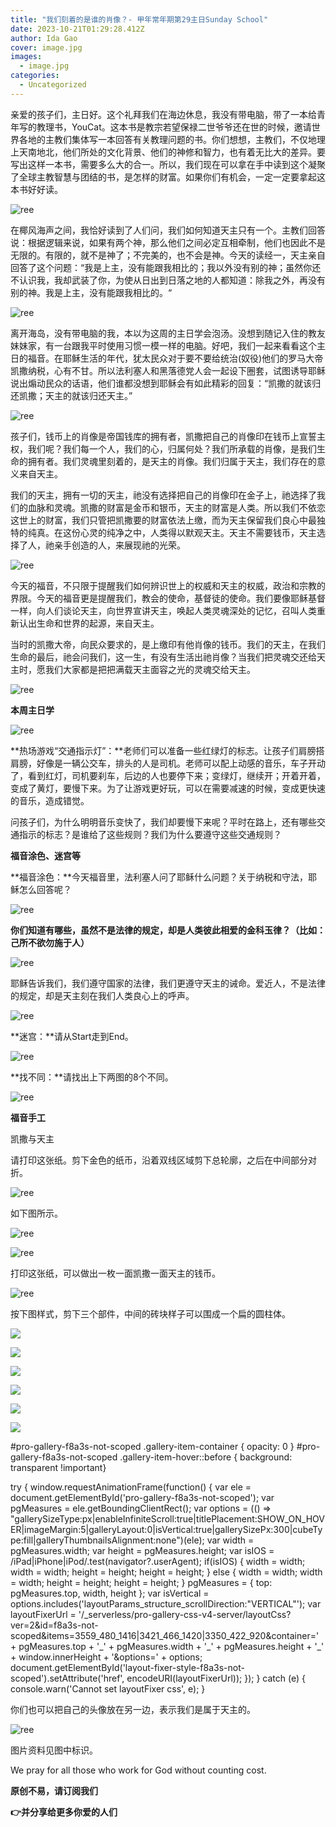 ```yaml
---
title: "我们刻着的是谁的肖像？- 甲年常年期第29主日Sunday School"
date: 2023-10-21T01:29:28.412Z
author: Ida Gao
cover: image.jpg
images:
  - image.jpg
categories:
  - Uncategorized
---
```


亲爱的孩子们，主日好。这个礼拜我们在海边休息，我没有带电脑，带了一本给青年写的教理书，YouCat。这本书是教宗若望保禄二世爷爷还在世的时候，邀请世界各地的主教们集体写一本回答有关教理问题的书。你们想想，主教们，不仅地理上天南地北，他们所处的文化背景、他们的神修和智力，也有着无比大的差异。要写出这样一本书，需要多么大的合一。所以，我们现在可以拿在手中读到这个凝聚了全球主教智慧与团结的书，是怎样的财富。如果你们有机会，一定一定要拿起这本书好好读。

<!--more-->

  

![ree](https://static.wixstatic.com/media/55472c_f2cb0e464a43429bb1345e46a16e685f~mv2.jpg)

  

在椰风海声之间，我恰好读到了人们问，我们如何知道天主只有一个。主教们回答说：根据逻辑来说，如果有两个神，那么他们之间必定互相牵制，他们也因此不是无限的。有限的，就不是神了；不完美的，也不会是神。今天的读经一，天主亲自回答了这个问题：“我是上主，没有能跟我相比的；我以外没有别的神；虽然你还不认识我，我却武装了你，为使从日出到日落之地的人都知道：除我之外，再没有别的神。我是上主，没有能跟我相比的。“

![ree](https://static.wixstatic.com/media/55472c_7f96a88370244be19bddb2c98bbd6550~mv2.jpg)

离开海岛，没有带电脑的我，本以为这周的主日学会泡汤。没想到随记入住的教友妹妹家，有一台跟我平时使用习惯一模一样的电脑。好吧，我们一起来看看这个主日的福音。在耶稣生活的年代，犹太民众对于要不要给统治(奴役)他们的罗马大帝凯撒纳税，心有不甘。所以法利塞人和黑落德党人会一起设下圈套，试图诱导耶稣说出煽动民众的话语，他们谁都没想到耶稣会有如此精彩的回复：“凯撒的就该归还凯撒；天主的就该归还天主。”

  

![ree](https://static.wixstatic.com/media/55472c_aed0cec47a2b4718988b1c6361a424d5~mv2.jpg)

  

孩子们，钱币上的肖像是帝国钱库的拥有者，凯撒把自己的肖像印在钱币上宣誓主权，我们呢？我们每一个人，我们的心，归属何处？我们所承载的肖像，是我们生命的拥有者。我们灵魂里刻着的，是天主的肖像。我们归属于天主，我们存在的意义来自天主。

  

我们的天主，拥有一切的天主，祂没有选择把自己的肖像印在金子上，祂选择了我们的血脉和灵魂。凯撒的财富是金币和银币，天主的财富是人类。所以我们不依恋这世上的财富，我们只管把凯撒要的财富依法上缴，而为天主保留我们良心中最独特的纯真。在这份心灵的纯净之中，人类得以默观天主。天主不需要钱币，天主选择了人，祂亲手创造的人，来展现祂的光荣。

  

![ree](https://static.wixstatic.com/media/55472c_10b21b568be7428097ec1584fd375d57~mv2.jpg)

  

今天的福音，不只限于提醒我们如何辨识世上的权威和天主的权威，政治和宗教的界限。今天的福音更是提醒我们，教会的使命，基督徒的使命。我们要像耶稣基督一样，向人们谈论天主，向世界宣讲天主，唤起人类灵魂深处的记忆，召叫人类重新认出生命和世界的起源，来自天主。  

当时的凯撒大帝，向民众要求的，是上缴印有他肖像的钱币。我们的天主，在我们生命的最后，祂会问我们，这一生，有没有生活出祂肖像？当我们把灵魂交还给天主时，愿我们大家都是把把满载天主面容之光的灵魂交给天主。

![ree](https://static.wixstatic.com/media/55472c_98e459fb2c1e400eb3cc672bfeaa9bc2~mv2.jpg)

  

**本周主日学**

  

![ree](https://static.wixstatic.com/media/55472c_235df718083e4871b83edb6e252e0365~mv2.webp/v1/fill/w_147,h_129,al_c,q_80,usm_0.66_1.00_0.01,blur_2,enc_avif,quality_auto/55472c_235df718083e4871b83edb6e252e0365~mv2.webp)

  

**热场游戏“交通指示灯”：**老师们可以准备一些红绿灯的标志。让孩子们肩膀搭肩膀，好像是一辆公交车，排头的人是司机。老师可以配上动感的音乐，车子开动了，看到红灯，司机要刹车，后边的人也要停下来；变绿灯，继续开；开着开着，变成了黄灯，要慢下来。为了让游戏更好玩，可以在需要减速的时候，变成更快速的音乐，造成错觉。

问孩子们，为什么明明音乐变快了，我们却要慢下来呢？平时在路上，还有哪些交通指示的标志？是谁给了这些规则？我们为什么要遵守这些交通规则？

  

**福音涂色、迷宫等**

  

**福音涂色：**今天福音里，法利塞人问了耶稣什么问题？关于纳税和守法，耶稣怎么回答呢？

  

![ree](https://static.wixstatic.com/media/55472c_5f498483079d406889d85aa3455c6a44~mv2.jpg)

  

**你们知道有哪些，虽然不是法律的规定，却是人类彼此相爱的金科玉律？（比如：己所不欲勿施于人）**

  

![ree](https://static.wixstatic.com/media/55472c_06249a33ee884b399c21e5a0a5c41267~mv2.png)

  

耶稣告诉我们，我们遵守国家的法律，我们更遵守天主的诫命。爱近人，不是法律的规定，却是天主刻在我们人类良心上的呼声。

  

![ree](https://static.wixstatic.com/media/55472c_6611cb873a694b71ad43006bbfbd806e~mv2.png)

  

**迷宫：**请从Start走到End。

  

![ree](https://static.wixstatic.com/media/55472c_bb418766876440bda8264c6fe4d21fb3~mv2.png)

  

**找不同：**请找出上下两图的8个不同。

![ree](https://static.wixstatic.com/media/55472c_ade885acae6b4d01b49cf5ea99782a58~mv2.jpg)

  

**福音手工**

  

凯撒与天主

  

请打印这张纸。剪下金色的纸币，沿着双线区域剪下总轮廓，之后在中间部分对折。

![ree](https://static.wixstatic.com/media/55472c_cf20bce37dbb4f57a3af2c7b9e0dfd41~mv2.png)

  

如下图所示。

![ree](https://static.wixstatic.com/media/55472c_9742b02346684eebb74dd242ea7e5989~mv2.png)

  

  

![ree](https://static.wixstatic.com/media/55472c_6c2b0e89c21b4fb6be5c4e193b621766~mv2.gif/v1/fill/w_125,h_125,al_c,usm_0.66_1.00_0.01,blur_2,pstr/55472c_6c2b0e89c21b4fb6be5c4e193b621766~mv2.gif)

  

打印这张纸，可以做出一枚一面凯撒一面天主的钱币。

![ree](https://static.wixstatic.com/media/55472c_583d1b47ada74097840acc41d531fb49~mv2.png)

  

按下图样式，剪下三个部件，中间的砖块样子可以围成一个扁的圆柱体。

![](https://static.wixstatic.com/media/55472c_de6016c2eccd4a808a2bb7760b8b52e6~mv2.png)

![](https://static.wixstatic.com/media/55472c_de6016c2eccd4a808a2bb7760b8b52e6~mv2.png)

![](https://static.wixstatic.com/media/55472c_e94010cbe7a249168ebb02655d2a85c9~mv2.png)

![](https://static.wixstatic.com/media/55472c_e94010cbe7a249168ebb02655d2a85c9~mv2.png)

![](https://static.wixstatic.com/media/55472c_2115fb15dc174020a2a14c1b75517df9~mv2.png)

![](https://static.wixstatic.com/media/55472c_2115fb15dc174020a2a14c1b75517df9~mv2.png)

#pro-gallery-f8a3s-not-scoped .gallery-item-container { opacity: 0 } #pro-gallery-f8a3s-not-scoped .gallery-item-hover::before { background: transparent !important}

try { window.requestAnimationFrame(function() { var ele = document.getElementById('pro-gallery-f8a3s-not-scoped'); var pgMeasures = ele.getBoundingClientRect(); var options = (() => "gallerySizeType:px|enableInfiniteScroll:true|titlePlacement:SHOW\_ON\_HOVER|imageMargin:5|galleryLayout:0|isVertical:true|gallerySizePx:300|cubeType:fill|galleryThumbnailsAlignment:none")(ele); var width = pgMeasures.width; var height = pgMeasures.height; var isIOS = /iPad|iPhone|iPod/.test(navigator?.userAgent); if(isIOS) { width = width; width = width; height = height; height = height; } else { width = width; width = width; height = height; height = height; } pgMeasures = { top: pgMeasures.top, width, height }; var isVertical = options.includes('layoutParams\_structure\_scrollDirection:"VERTICAL"'); var layoutFixerUrl = '/\_serverless/pro-gallery-css-v4-server/layoutCss?ver=2&id=f8a3s-not-scoped&items=3559\_480\_1416|3421\_466\_1420|3350\_422\_920&container=' + pgMeasures.top + '\_' + pgMeasures.width + '\_' + pgMeasures.height + '\_' + window.innerHeight + '&options=' + options; document.getElementById('layout-fixer-style-f8a3s-not-scoped').setAttribute('href', encodeURI(layoutFixerUrl)); }); } catch (e) { console.warn('Cannot set layoutFixer css', e); }

  

你们也可以把自己的头像放在另一边，表示我们是属于天主的。

  

![ree](https://static.wixstatic.com/media/55472c_16d5f3abfc9b49c7a88a442b140ef025~mv2.jpg)

  

  

  

图片资料见图中标识。

We pray for all those who work for God without counting cost.

**原创不易，请订阅我们**

**👉并分享给更多你爱的人们**
